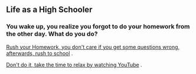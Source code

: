 ## **Life as a High Schooler**

### You wake up, you realize you forgot to do your homework from the other day. What do you do?  

[Rush your Homework, you don't care if you get some questions wrong, afterwards, rush to school](option1_path/question-1-options/first-question.md) .   
    
[Don't do it, take the time to relax by watching YouTube](option2_path/) . 

